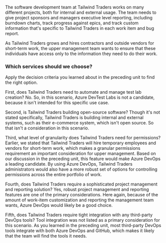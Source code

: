 The software development team at Tailwind Traders works on many different projects, both for internal and external usage.  The team needs to give project sponsors and managers executive level reporting, including burndown charts, track progress against epics, and track custom information that's specific to Tailwind Traders in each work item and bug report.

As Tailwind Traders grows and hires contractors and outside vendors for short-term work, the upper management team wants to ensure that these individuals have access only to the information they need to do their work.

### Which services should we choose?

Apply the decision criteria you learned about in the preceding unit to find the right option.

First, does Tailwind Traders need to automate and manage test lab creation? No. So, in this scenario, Azure DevTest Labs is not a candidate, because it isn't intended for this specific use case.

Second, is Tailwind Traders building open-source software? Though it's not stated specifically, Tailwind Traders is building internal and external systems, such as their e-commerce system, which isn't open source.  So that isn't a consideration in this scenario.

Third, what level of granularity does Tailwind Traders need for permissions? Earlier, we stated that Tailwind Traders will hire temporary employees and vendors for short-term work, which makes a granular permissions requirement an important consideration for upper management. Based on our discussion in the preceding unit, this feature would make Azure DevOps a leading candidate. By using Azure DevOps, Tailwind Traders administrators would also have a more robust set of options for controlling permissions across the entire portfolio of work.

Fourth, does Tailwind Traders require a sophisticated project management and reporting solution? Yes, robust project management and reporting features are one of the primary considerations. Here again, because of the amount of work-item customization and reporting the management team wants, Azure DevOps would likely be a good choice.

Fifth, does Tailwind Traders require tight integration with any third-party DevOps tools? Tool integration was not listed as a primary consideration for this scenario.  As you learned in the preceding unit, most third-party DevOps tools integrate with both Azure DevOps and GitHub, which makes it likely that the team will find the tools it needs.
